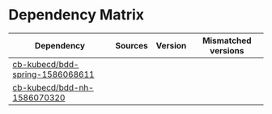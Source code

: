 # Dependency Matrix

Dependency | Sources | Version | Mismatched versions
---------- | ------- | ------- | -------------------
[cb-kubecd/bdd-spring-1586068611](https://github.com/cb-kubecd/bdd-spring-1586068611.git) |  | []() | 
[cb-kubecd/bdd-nh-1586070320](https://github.com/cb-kubecd/bdd-nh-1586070320.git) |  | []() | 
